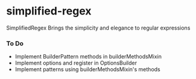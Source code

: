 # simplified-regex

SimplifiedRegex Brings the simplicity and elegance to regular expressions

### To Do

- Implement BuilderPattern methods in builderMethodsMixin
- Implement options and register in OptionsBuilder
- Implement patterns using builderMethodsMixin's methods

